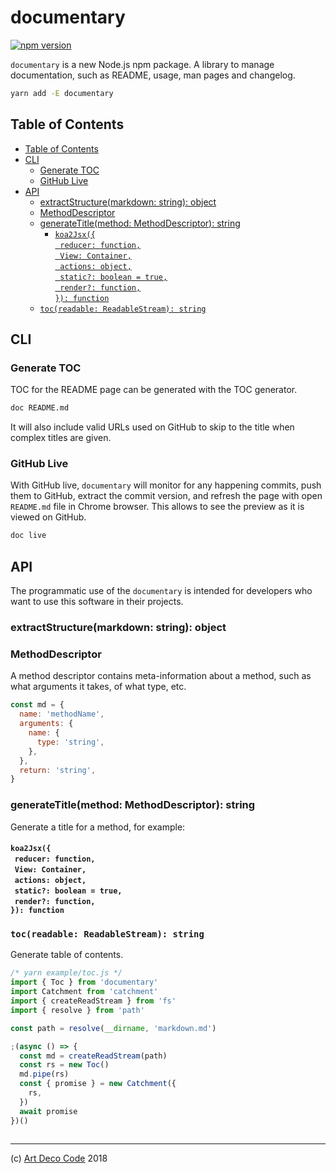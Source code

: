 # documentary

[![npm version](https://badge.fury.io/js/documentary.svg)](https://badge.fury.io/js/documentary)

`documentary` is a new Node.js npm package. A library to manage documentation, such as README, usage, man pages and changelog.

```sh
yarn add -E documentary
```

## Table of Contents

- [Table of Contents](#table-of-contents)
- [CLI](#cli)
  * [Generate TOC](#generate-toc)
  * [GitHub Live](#github-live)
- [API](#api)
  * [extractStructure(markdown: string): object](#extractstructuremarkdown-string-object)
  * [MethodDescriptor](#methoddescriptor)
  * [generateTitle(method: MethodDescriptor): string](#generatetitlemethod-methoddescriptor-string)
    * [`koa2Jsx({`<br/>&nbsp;&nbsp;`reducer: function,`<br/>&nbsp;&nbsp;`View: Container,`<br/>&nbsp;&nbsp;`actions: object,`<br/>&nbsp;&nbsp;`static?: boolean = true,`<br/>&nbsp;&nbsp;`render?: function,`<br/>`}): function`](#koa2jsxbrnbspnbspreducer-functionbrnbspnbspview-containerbrnbspnbspactions-objectbrnbspnbspstatic-boolean--truebrnbspnbsprender-functionbr-function)
  * [`toc(readable: ReadableStream): string`](#tocreadable-readablestream-string)

## CLI

### Generate TOC

TOC for the README page can be generated with the TOC generator.

```sh
doc README.md
```

It will also include valid URLs used on GitHub to skip to the title when complex titles are given.

### GitHub Live

With GitHub live, `documentary` will monitor for any happening commits, push them to GitHub, extract the commit version, and refresh the page with open `README.md` file in Chrome browser. This allows to see the preview as it is viewed on GitHub.

```sh
doc live
```

## API

The programmatic use of the `documentary` is intended for developers who want to use this software in their projects.

### extractStructure(markdown: string): object

### MethodDescriptor

A method descriptor contains meta-information about a method, such as what arguments it takes, of what type, etc.

```js
const md = {
  name: 'methodName',
  arguments: {
    name: {
      type: 'string',
    },
  },
  return: 'string',
}
```

### generateTitle(method: MethodDescriptor): string

Generate a title for a method, for example:

#### `koa2Jsx({`<br/>&nbsp;&nbsp;`reducer: function,`<br/>&nbsp;&nbsp;`View: Container,`<br/>&nbsp;&nbsp;`actions: object,`<br/>&nbsp;&nbsp;`static?: boolean = true,`<br/>&nbsp;&nbsp;`render?: function,`<br/>`}): function`

### `toc(readable: ReadableStream): string`

Generate table of contents.

```js
/* yarn example/toc.js */
import { Toc } from 'documentary'
import Catchment from 'catchment'
import { createReadStream } from 'fs'
import { resolve } from 'path'

const path = resolve(__dirname, 'markdown.md')

;(async () => {
  const md = createReadStream(path)
  const rs = new Toc()
  md.pipe(rs)
  const { promise } = new Catchment({
    rs,
  })
  await promise
})()
```

```fs

```


<!-- const TOC = toc({
  packageName: [
    CLI: [
      '`-c`, `--command`: Execute Command',
      '`-h`, `--help`: Display Help',
    ],
    API: {
      '`toc(): string`'
    },
  },
}) -->


---

(c) [Art Deco Code][1] 2018

[1]: https://artdeco.bz
